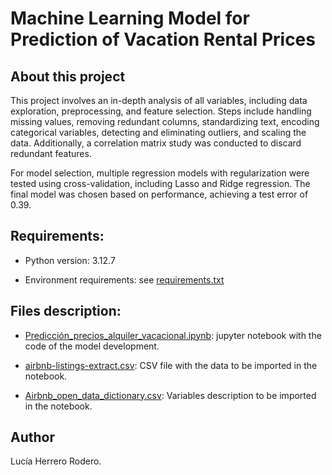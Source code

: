 # Machine Learning Model for Prediction of Vacation Rental Prices

## About this project

This project involves an in-depth analysis of all variables, including data exploration, preprocessing, and feature selection. Steps include handling missing values, removing redundant columns, standardizing text, encoding categorical variables, detecting and eliminating outliers, and scaling the data. Additionally, a correlation matrix study was conducted to discard redundant features.

For model selection, multiple regression models with regularization were tested using cross-validation, including Lasso and Ridge regression. The final model was chosen based on performance, achieving a test error of 0.39.

## Requirements:

* Python version: 3.12.7

* Environment requirements: see [requirements.txt](https://github.com/luherod/Machine_Learning/blob/main/requirements.txt)

## Files description:

* [Predicción_precios_alquiler_vacacional.ipynb](https://github.com/luherod/Machine_Learning/blob/main/Predicci%C3%B3n_precios_alquiler_vacacional.ipynb): jupyter notebook with the code of the model development.

* [airbnb-listings-extract.csv](https://github.com/luherod/Machine_Learning/blob/main/airbnb-listings-extract.csv): CSV file with the data to be imported in the notebook.

* [Airbnb_open_data_dictionary.csv](https://github.com/luherod/Machine_Learning/blob/main/Airbnb_open_data_dictionary.csv): Variables description to be imported in the notebook.

## Author

Lucía Herrero Rodero.
